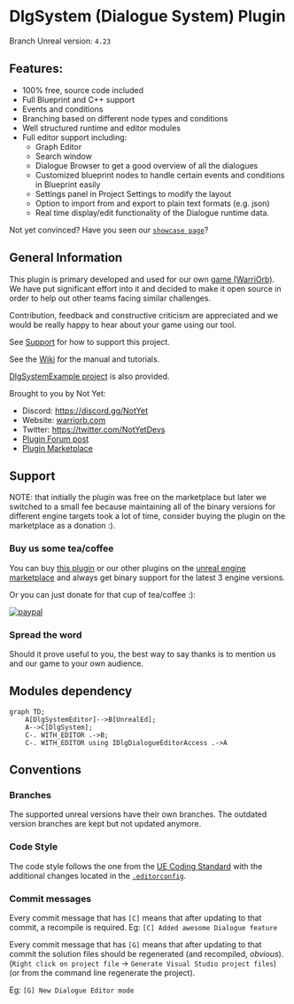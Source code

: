 # DlgSystem (Dialogue System) Plugin

Branch Unreal version: `4.23`

## Features:

- 100% free, source code included
- Full Blueprint and C++ support
- Events and conditions
- Branching based on different node types and conditions
- Well structured runtime and editor modules
- Full editor support including:
    - Graph Editor
    - Search window
    - Dialogue Browser to get a good overview of all the dialogues
    - Customized blueprint nodes to handle certain events and conditions in Blueprint easily
    - Settings panel in Project Settings to modify the layout
    - Option to import from and export to plain text formats (e.g. json)
    - Real time display/edit functionality of the Dialogue runtime data.

Not yet convinced? Have you seen our [`showcase page`](https://gitlab.com/NotYetGames/DlgSystem/wikis/Feature-Showcase)?

## General Information

This plugin is primary developed and used for our own [game (WarriOrb)](http://www.warriorb.com).
We have put significant effort into it and decided to make it open source in order to help out other teams facing similar challenges.

Contribution, feedback and constructive criticism are appreciated and we would be really happy to hear about your game using our tool.

See [Support](#support) for how to support this project.

See the [Wiki](https://gitlab.com/NotYetGames/DlgSystem/wikis/home) for the manual and tutorials.

[DlgSystemExample project](https://gitlab.com/NotYetGames/DlgSystemExample/tree/4.24) is also provided.

Brought to you by Not Yet:
* Discord: https://discord.gg/NotYet
* Website: [warriorb.com](http://www.warriorb.com)
* Twitter: https://twitter.com/NotYetDevs
* [Plugin Forum post](https://forums.unrealengine.com/community/community-content-tools-and-tutorials/1424923-open-source-dialogue-system-plugin)
* [Plugin Marketplace](https://www.unrealengine.com/marketplace/not-yet-dialogue-system)

## Support

NOTE: that initially the plugin was free on the marketplace but later we switched to a small fee because maintaining all of the binary versions for different engine targets took a lot of time, consider buying the plugin on the marketplace as a donation :).

### Buy us some tea/coffee

You can buy [this plugin](https://www.unrealengine.com/marketplace/not-yet-dialogue-system) or our other plugins on the [unreal engine marketplace](https://www.unrealengine.com/marketplace/en-US/profile/Not+Yet) and always get binary support for the latest 3 engine versions.

Or you can just donate for that cup of tea/coffee :):

[![paypal](https://www.paypalobjects.com/en_US/i/btn/btn_donateCC_LG.gif)](https://www.paypal.com/cgi-bin/webscr?cmd=_s-xclick&hosted_button_id=MMCAD7TZL8N48&source=url)

### Spread the word

Should it prove useful to you, the best way to say thanks is to mention us and our game to your own audience.

## Modules dependency

```mermaid
graph TD;
    A[DlgSystemEditor]-->B[UnrealEd];
    A-->C[DlgSystem];
    C-. WITH_EDITOR .->B;
    C-. WITH_EDITOR using IDlgDialogueEditorAccess .->A
```

## Conventions

### Branches

The supported unreal versions have their own branches.
The outdated version branches are kept but not updated anymore.

### Code Style

The code style follows the one from the [UE Coding Standard](https://docs.unrealengine.com/latest/INT/Programming/Development/CodingStandard/)
with the additional changes located in the [`.editorconfig`](.editorconfig).

### Commit messages

Every commit message that has `[C]` means that after updating to that commit, a recompile is required.
Eg: `[C] Added awesome Dialogue feature`

Every commit message that has `[G]` means that after updating to that commit the solution files should be regenerated (and recompiled, *obvious*).
(`Right click on project file` -> `Generate Visual Studio project files`) (or from the command line regenerate the project).

Eg: `[G] New Dialogue Editor mode`
